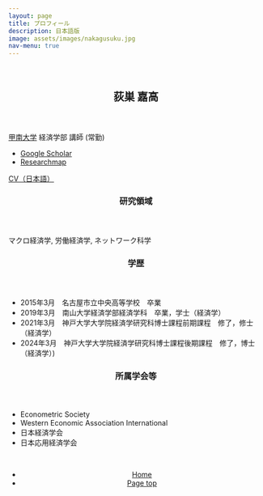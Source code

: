 ```yaml
---
layout: page
title: プロフィール
description: 日本語版
image: assets/images/nakagusuku.jpg
nav-menu: true
---
```



<!-- Main -->
<div id="main">

<section class="wrapper">
  <section id="sec-profile" class="spotlights">
    <section >
      <br>
    </section>
    <section class="scroll-fade">
      <div class="image">
        <img src="{{ 'assets/images/profile_photo.jpg' | relative_url }}" alt="" data-position="center center" />
      </div>
      <div class="content">
        <div class="inner">
          <header class="major">
            <h2>荻巣 嘉高</h2>
          </header>
          <p><a href="https://www.konan-u.ac.jp/">甲南大学</a> 経済学部 講師 (常勤)</p>
          <div class="row">
            <div class="4u 12u$(small)">
              <ul>
                <li> <a href="https://scholar.google.co.jp/citations?user=olbpst8AAAAJ">Google Scholar</a></li>
                <li> <a href="https://researchmap.jp/yoshitaka_ogisu">Researchmap</a></li>
              </ul>
            </div>
            <div class="6u$ 12u$(small)">
              <a href="assets/pdf/profile/CV_jp.pdf" class="button icon fa-download">CV（日本語）</a>
            </div>
          </div>
          <div>
            <header>
              <h3>研究領域</h3>
            </header>
            <p>マクロ経済学, 労働経済学, ネットワーク科学</p>
            <header>
              <h3>学歴</h3>
            </header>
            <div>
              <ul class="alt">
                <li>2015年3月　名古屋市立中央高等学校　卒業</li>
                <li>2019年3月　南山大学経済学部経済学科　卒業，学士（経済学）</li>
                <li>2021年3月　神戸大学大学院経済学研究科博士課程前期課程　修了，修士（経済学）</li>
                <li>2024年3月　神戸大学大学院経済学研究科博士課程後期課程　修了，博士（経済学）)</li>
              </ul>
            </div>
            <header>
              <h3>所属学会等</h3>
            </header>
            <div>
              <ul>
                <li>Econometric Society</li>
                <li>Western Economic Association International</li>
                <li>日本経済学会</li>
                <li>日本応用経済学会</li>
              </ul>
            </div>
          </div>
        </div>
      </div>
    </section>
    <section>
      <br>
    </section>
  </section>
</section>

<section>
  <div class="inner" align="center">
    <ul class="actions">
      <li><a href="index.html" class="button">Home</a></li>
      <li><a href="#banner" class="button special scroll">Page top</a></li>
    </ul>
  </div>
</section>

</div>